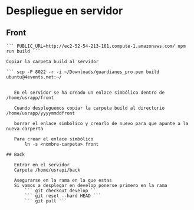 
# Despliegue en servidor

## Front 

    ``` PUBLIC_URL=http://ec2-52-54-213-161.compute-1.amazonaws.com/ npm run build ```

    Copiar la carpeta build al servidor
    
    ``` scp -P 8022 -r -i ~/Downloads/guardianes_pro.pem build ubuntu@4events.net:~/
 ```

    En el servidor se ha creado un enlace simbólico dentro de /home/usrapp/front

    Cuando despleguemos copiar la carpeta build al directorio /home/usrapp/yyyymmddfront

    borrar el enlace simbólico y crearlo de nuevo para que apunte a la nueva carperta

    Para crear el enlace simbólico 
        ln -s <nombre-carpeta> front

## Back

    Entrar en el servidor
    Carpeta /home/usrapi/back

    Asegurarse en la rama en la que estas
    Si vamos a desplegar en develop ponerse primero en la rama 
        ``` git checkout develop ```
        ``` git reset --hard HEAD ```
        ``` git pull ```
    



    